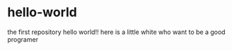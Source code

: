 # hello-world
the first repository
hello world!!
here is a little white who want to be a good programer
